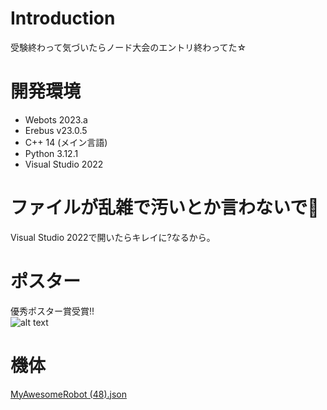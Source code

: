 # Introduction
受験終わって気づいたらノード大会のエントリ終わってた☆  

# 開発環境
* Webots 2023.a
* Erebus v23.0.5
* C++ 14 (メイン言語)
* Python 3.12.1
* Visual Studio 2022

# ファイルが乱雑で汚いとか言わないで🥺
Visual Studio 2022で開いたらキレイに?なるから。

# ポスター
優秀ポスター賞受賞!!  
![alt text](めっちゃおいしいパスタ.png)

# 機体
[MyAwesomeRobot (48).json](https://github.com/KOMBU-Batake/Kombu-Batake/blob/master/MyAwesomeRobot%20(48).json)
